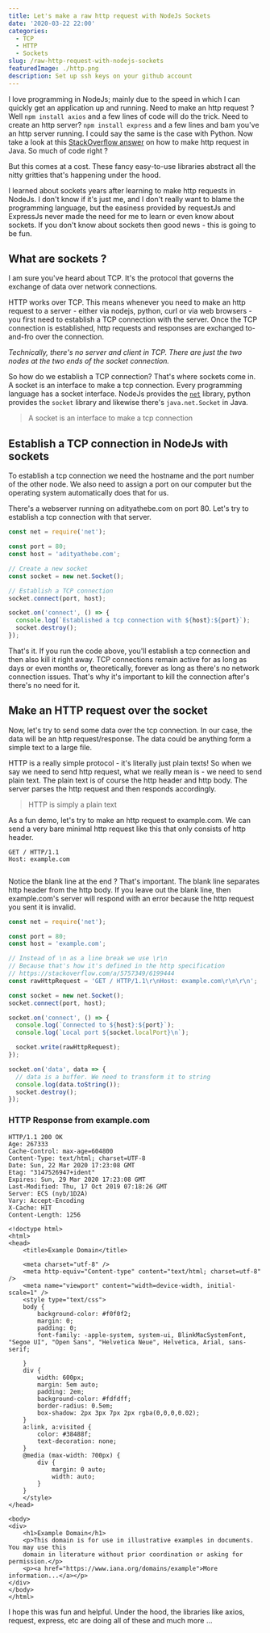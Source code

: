 ```yaml
---
title: Let's make a raw http request with NodeJs Sockets
date: '2020-03-22 22:00'
categories:
  - TCP
  - HTTP
  - Sockets
slug: /raw-http-request-with-nodejs-sockets
featuredImage: ./http.png
description: Set up ssh keys on your github account
---
```


I love programming in NodeJs; mainly due to the speed in which I can quickly get an application up and running. Need to make an http request ? Well `npm install axios` and a few lines of code will do the trick. Need to create an http server? `npm install express` and a few lines and bam you've an http server running. I could say the same is the case with Python. Now take a look at this [StackOverflow answer](https://stackoverflow.com/a/1359700/6199444) on how to make http request in Java. So much of code right ?

But this comes at a cost. These fancy easy-to-use libraries abstract all the nitty gritties that's happening under the hood.

I learned about sockets years after learning to make http requests in NodeJs. I don't know if it's just me, and I don't really want to blame the programming language, but the easiness provided by requestJs and ExpressJs never made the need for me to learn or even know about sockets. If you don't know about sockets then good news - this is going to be fun.

## What are sockets ?

I am sure you've heard about TCP. It's the protocol that governs the exchange of data over network connections.

HTTP works over TCP. This means whenever you need to make an http request to a server - either via nodejs, python, curl or via web browsers - you first need to establish a TCP connection with the server. Once the TCP connection is established, http requests and responses are exchanged to-and-fro over the connection.

_Technically, there's no server and client in TCP. There are just the two nodes at the two ends of the socket connection._

So how do we establish a TCP connection? That's where sockets come in. A socket is an interface to make a tcp connection. Every programming language has a socket interface. NodeJs provides the [`net`](https://nodejs.org/api/net.html) library, python provides the `socket` library and likewise there's `java.net.Socket` in Java.

> A socket is an interface to make a tcp connection

## Establish a TCP connection in NodeJs with sockets

To establish a tcp connection we need the hostname and the port number of the other node. We also need to assign a port on our computer but the operating system automatically does that for us.

There's a webserver running on adityathebe.com on port 80. Let's try to establish a tcp connection with that server.

```js
const net = require('net');

const port = 80;
const host = 'adityathebe.com';

// Create a new socket
const socket = new net.Socket();

// Establish a TCP connection
socket.connect(port, host);

socket.on('connect', () => {
  console.log(`Established a tcp connection with ${host}:${port}`);
  socket.destroy();
});
```

That's it. If you run the code above, you'll establish a tcp connection and then also kill it right away. TCP connections remain active for as long as days or even months or, theoretically, forever as long as there's no network connection issues. That's why it's important to kill the connection after's there's no need for it.

## Make an HTTP request over the socket

Now, let's try to send some data over the tcp connection. In our case, the data will be an http request/response. The data could be anything form a simple text to a large file.

HTTP is a really simple protocol - it's literally just plain texts! So when we say we need to send http request, what we really mean is - we need to send plain text. The plain text is of course the http header and http body. The server parses the http request and then responds accordingly.

> HTTP is simply a plain text

As a fun demo, let's try to make an http request to example.com. We can send a very bare minimal http request like this that only consists of http header.

```text
GET / HTTP/1.1
Host: example.com
   
```

Notice the blank line at the end ? That's important. The blank line separates http header from the http body. If you leave out the blank line, then example.com's server will respond with an error because the http request you sent it is invalid.

```js
const net = require('net');

const port = 80;
const host = 'example.com';

// Instead of \n as a line break we use \r\n
// Because that's how it's defined in the http specification
// https://stackoverflow.com/a/5757349/6199444
const rawHttpRequest = 'GET / HTTP/1.1\r\nHost: example.com\r\n\r\n';

const socket = new net.Socket();
socket.connect(port, host);

socket.on('connect', () => {
  console.log(`Connected to ${host}:${port}`);
  console.log(`Local port ${socket.localPort}\n`);

  socket.write(rawHttpRequest);
});

socket.on('data', data => {
  // data is a buffer. We need to transform it to string
  console.log(data.toString());
  socket.destroy();
});
```

### HTTP Response from example.com

```text
HTTP/1.1 200 OK
Age: 267333
Cache-Control: max-age=604800
Content-Type: text/html; charset=UTF-8
Date: Sun, 22 Mar 2020 17:23:08 GMT
Etag: "3147526947+ident"
Expires: Sun, 29 Mar 2020 17:23:08 GMT
Last-Modified: Thu, 17 Oct 2019 07:18:26 GMT
Server: ECS (nyb/1D2A)
Vary: Accept-Encoding
X-Cache: HIT
Content-Length: 1256

<!doctype html>
<html>
<head>
    <title>Example Domain</title>

    <meta charset="utf-8" />
    <meta http-equiv="Content-type" content="text/html; charset=utf-8" />
    <meta name="viewport" content="width=device-width, initial-scale=1" />
    <style type="text/css">
    body {
        background-color: #f0f0f2;
        margin: 0;
        padding: 0;
        font-family: -apple-system, system-ui, BlinkMacSystemFont, "Segoe UI", "Open Sans", "Helvetica Neue", Helvetica, Arial, sans-serif;

    }
    div {
        width: 600px;
        margin: 5em auto;
        padding: 2em;
        background-color: #fdfdff;
        border-radius: 0.5em;
        box-shadow: 2px 3px 7px 2px rgba(0,0,0,0.02);
    }
    a:link, a:visited {
        color: #38488f;
        text-decoration: none;
    }
    @media (max-width: 700px) {
        div {
            margin: 0 auto;
            width: auto;
        }
    }
    </style>
</head>

<body>
<div>
    <h1>Example Domain</h1>
    <p>This domain is for use in illustrative examples in documents. You may use this
    domain in literature without prior coordination or asking for permission.</p>
    <p><a href="https://www.iana.org/domains/example">More information...</a></p>
</div>
</body>
</html>
```

I hope this was fun and helpful. Under the hood, the libraries like axios, request, express, etc are doing all of these and much more ...

